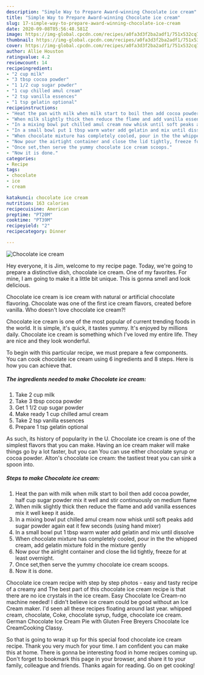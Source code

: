 ```yaml
---
description: "Simple Way to Prepare Award-winning Chocolate ice cream"
title: "Simple Way to Prepare Award-winning Chocolate ice cream"
slug: 17-simple-way-to-prepare-award-winning-chocolate-ice-cream
date: 2020-09-08T05:56:48.581Z
image: https://img-global.cpcdn.com/recipes/a0fa3d3f2ba2adf1/751x532cq70/chocolate-ice-cream-recipe-main-photo.jpg
thumbnail: https://img-global.cpcdn.com/recipes/a0fa3d3f2ba2adf1/751x532cq70/chocolate-ice-cream-recipe-main-photo.jpg
cover: https://img-global.cpcdn.com/recipes/a0fa3d3f2ba2adf1/751x532cq70/chocolate-ice-cream-recipe-main-photo.jpg
author: Allie Houston
ratingvalue: 4.2
reviewcount: 14
recipeingredient:
- "2 cup milk"
- "3 tbsp cocoa powder"
- "1 1/2 cup sugar powder"
- "1 cup chilled amul cream"
- "2 tsp vanilla essences"
- "1 tsp gelatin optional"
recipeinstructions:
- "Heat the pan with milk when milk start to boil then add cocoa powder, half cup sugar powder mix it well and stir continuously on medium flame"
- "When milk slightly thick then reduce the flame and add vanilla essences mix it well keep it aside."
- "In a mixing bowl put chilled amul cream now whisk until soft peaks add sugar powder again eat it few seconds (using hand mixer)"
- "In a small bowl put 1 tbsp warm water add gelatin and mix until dissolve"
- "When chocolate mixture has completely cooled, pour in the the whipped cream, add gelatin mixture fold in the mixture gently"
- "Now pour the airtight container and close the lid tightly, freeze for at least overnight."
- "Once set,then serve the yummy chocolate ice cream scoops."
- "Now it is done."
categories:
- Recipe
tags:
- chocolate
- ice
- cream

katakunci: chocolate ice cream 
nutrition: 163 calories
recipecuisine: American
preptime: "PT20M"
cooktime: "PT39M"
recipeyield: "2"
recipecategory: Dinner

---
```



![Chocolate ice cream](https://img-global.cpcdn.com/recipes/a0fa3d3f2ba2adf1/751x532cq70/chocolate-ice-cream-recipe-main-photo.jpg)

Hey everyone, it is Jim, welcome to my recipe page. Today, we're going to prepare a distinctive dish, chocolate ice cream. One of my favorites. For mine, I am going to make it a little bit unique. This is gonna smell and look delicious.

Chocolate ice cream is ice cream with natural or artificial chocolate flavoring. Chocolate was one of the first ice cream flavors, created before vanilla. Who doesn&#39;t love chocolate ice cream?!

Chocolate ice cream is one of the most popular of current trending foods in the world. It is simple, it's quick, it tastes yummy. It's enjoyed by millions daily. Chocolate ice cream is something which I've loved my entire life. They are nice and they look wonderful.


To begin with this particular recipe, we must prepare a few components. You can cook chocolate ice cream using 6 ingredients and 8 steps. Here is how you can achieve that.

<!--inarticleads1-->

##### The ingredients needed to make Chocolate ice cream:

1. Take 2 cup milk
1. Take 3 tbsp cocoa powder
1. Get 1 1/2 cup sugar powder
1. Make ready 1 cup chilled amul cream
1. Take 2 tsp vanilla essences
1. Prepare 1 tsp gelatin optional


As such, its history of popularity in the U. Chocolate ice cream is one of the simplest flavors that you can make. Having an ice cream maker will make things go by a lot faster, but you can You can use either chocolate syrup or cocoa powder. Alton&#39;s chocolate ice cream: the tastiest treat you can sink a spoon into. 

<!--inarticleads2-->

##### Steps to make Chocolate ice cream:

1. Heat the pan with milk when milk start to boil then add cocoa powder, half cup sugar powder mix it well and stir continuously on medium flame
1. When milk slightly thick then reduce the flame and add vanilla essences mix it well keep it aside.
1. In a mixing bowl put chilled amul cream now whisk until soft peaks add sugar powder again eat it few seconds (using hand mixer)
1. In a small bowl put 1 tbsp warm water add gelatin and mix until dissolve
1. When chocolate mixture has completely cooled, pour in the the whipped cream, add gelatin mixture fold in the mixture gently
1. Now pour the airtight container and close the lid tightly, freeze for at least overnight.
1. Once set,then serve the yummy chocolate ice cream scoops.
1. Now it is done.


Chocolate ice cream recipe with step by step photos - easy and tasty recipe of a creamy and The best part of this chocolate ice cream recipe is that there are no ice crystals in the ice cream. Easy Chocolate Ice Cream-no machine needed! I didn&#39;t believe ice cream could be good without an Ice Cream maker. I&#39;d seen all these recipes floating around last year. whipped cream, chocolate, Coke, chocolate syrup, fudge, chocolate ice cream. German Chocolate Ice Cream Pie with Gluten Free Breyers Chocolate Ice CreamCooking Classy. 

So that is going to wrap it up for this special food chocolate ice cream recipe. Thank you very much for your time. I am confident you can make this at home. There is gonna be interesting food in home recipes coming up. Don't forget to bookmark this page in your browser, and share it to your family, colleague and friends. Thanks again for reading. Go on get cooking!
